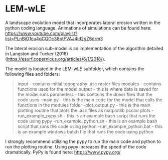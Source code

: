 # LEM-wLE
A landscape evolution model that incorporates lateral erosion written in the python coding language. Animations of simulations can be found here: https://www.youtube.com/playlist?list=PLnBjO1cu4qCQOc38ptFVAJ4id2gZ6drm3

The lateral erosion sub-model is an implementation of the algorithm detailed in Langston and Tucker (2018) (https://esurf.copernicus.org/articles/6/1/2018/). 

The model is located in the LEM-wLE subfolder, which contains the following files and folders:
>input - contains initial topography .asc raster files 
>modules - contains functions used for the model
>output - this is where data is saved for the model runs
>parameters - this contains the driver files that the code uses
-main.py - this is the main code for the model that calls the functions in the modules folder
-plot_output.py - this is the main plotting routine that plots the .asc files as matplotlib pcolor plots
-run_example_pypy.sh - this is an example bash script that runs the code using pypy
-run_example_python.sh - this is an example bash script that runs the code using python
-run_example_python.bat - this is an example windows batch file that runs the code using python

I strongly recommend utilizing the pypy to run the main code and python to run the plotting routine. Using pypy increases the speed of the code dramatically. PyPy is found here: https://www.pypy.org/
